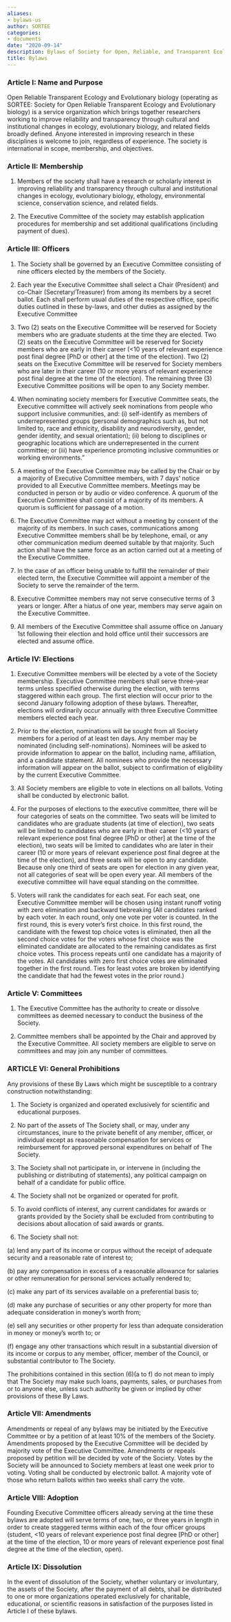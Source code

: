 ```yaml
---
aliases:
- bylaws-us
author: SORTEE
categories:
- documents
date: "2020-09-14"
description: Bylaws of Society for Open, Reliable, and Transparent Ecology and Evolutionary biology (SORTEE)
title: Bylaws
---
```




### Article I: Name and Purpose   
 
Open Reliable Transparent Ecology and Evolutionary biology (operating as SORTEE: Society for Open Reliable Transparent Ecology and Evolutionary biology) is a service organization which brings together researchers working to improve reliability and transparency through cultural and institutional changes in ecology, evolutionary biology, and related fields broadly defined. Anyone interested in improving research in these disciplines is welcome to join, regardless of experience. The society is international in scope, membership, and objectives.   
 
 
### Article II: Membership   
 
 1. Members of the society shall have a research or scholarly interest in improving reliability and transparency through cultural and institutional changes in ecology, evolutionary biology, ethology, environmental science, conservation science, and related fields.   
 
 2. The Executive Committee of the society may establish application procedures for membership and set additional qualifications (including payment of dues).   
 
 
### Article III: Officers   
 
 1. The Society shall be governed by an Executive Committee consisting of nine officers elected by the members of the Society.   
 
 2. Each year the Executive Committee shall select a Chair (President) and co-Chair (Secretary/Treasurer) from among its members by a secret ballot. Each shall perform usual duties of the respective office, specific duties outlined in these by-laws, and other duties as assigned by the Executive Committee   
 
 3. Two (2) seats on the Executive Committee will be reserved for Society members who are graduate students at the time they are elected. Two (2) seats on the Executive Committee will be reserved for Society members who are early in their career (<10 years of relevant experience post final degree [PhD or other] at the time of the election). Two (2) seats on the Executive Committee will be reserved for Society members who are later in their career (10 or more years of relevant experience post final degree at the time of the election). The remaining three (3) Executive Committee positions will be open to any Society member.   
 
 4. When nominating society members for Executive Committee seats, the Executive committee will actively seek nominations from people who support inclusive communities, and: (i) self-identify as members of underrepresented groups (personal demographics such as, but not limited to, race and ethnicity, disability and neurodiversity, gender, gender identity, and sexual orientation); (ii) belong to disciplines or geographic locations which are underrepresented in the current committee; or (iii) have experience promoting inclusive communities or working environments.”   

 5. A meeting of the Executive Committee may be called by the Chair or by a majority of Executive Committee members, with 7 days’ notice provided to all Executive Committee members. Meetings may be conducted in person or by audio or video conference. A quorum of the Executive Committee shall consist of a majority of its members. A quorum is sufficient for passage of a motion.   
 
 6. The Executive Committee may act without a meeting by consent of the majority of its members. In such cases, communications among Executive Committee members shall be by telephone, email, or any other communication medium deemed suitable by that majority. Such action shall have the same force as an action carried out at a meeting of the Executive Committee.   
 
 7. In the case of an officer being unable to fulfill the remainder of their elected term, the Executive Committee will appoint a member of the Society to serve the remainder of the term.   
 
 8. Executive Committee members may not serve consecutive terms of 3 years or longer. After a hiatus of one year, members may serve again on the Executive Committee.   
 
 9. All members of the Executive Committee shall assume office on January 1st following their election and hold office until their successors are elected and assume office.   
 
 
 
### Article IV: Elections
 
 1. Executive Committee members will be elected by a vote of the Society membership. Executive Committee members shall serve three-year terms unless specified otherwise during the election, with terms staggered within each group. The first election will occur prior to the second January following adoption of these bylaws. Thereafter, elections will ordinarily occur annually with three Executive Committee members elected each year.   
 
 2. Prior to the election, nominations will be sought from all Society members for a period of at least ten days. Any member may be nominated (including self-nominations). Nominees will be asked to provide information to appear on the ballot, including name, affiliation, and a candidate statement. All nominees who provide the necessary information will appear on the ballot, subject to confirmation of eligibility by the current Executive Committee.   
 
 3. All Society members are eligible to vote in elections on all ballots. Voting shall be conducted by electronic ballot.
 
 4. For the purposes of elections to the executive committee, there will be four categories of seats on the committee. Two seats will be limited to candidates who are graduate students (at time of election), two seats will be limited to candidates who are early in their career (<10 years of relevant experience post final degree [PhD or other] at the time of the election), two seats will be limited to candidates who are later in their career (10 or more years of relevant experience post final degree at the time of the election), and three seats will be open to any candidate. Because only one third of seats are open for election in any given year, not all categories of seat will be open every year. All members of the executive committee will have equal standing on the committee.   

 5. Voters will rank the candidates for each seat. For each seat, one Executive Committee member will be chosen using instant runoff voting with zero elimination and backward tiebreaking (All candidates ranked by each voter. In each round, only one vote per voter is counted. In the first round, this is every voter’s first choice. In this first round, the candidate with the fewest top choice votes is eliminated, then all the second choice votes for the voters whose first choice was the eliminated candidate are allocated to the remaining candidates as first choice votes. This process repeats until one candidate has a majority of the votes. All candidates with zero first choice votes are eliminated together in the first round. Ties for least votes are broken by identifying the candidate that had the fewest votes in the prior round.)   
 
 
 
### Article V: Committees
 
 1. The Executive Committee has the authority to create or dissolve committees as deemed necessary to conduct the business of the Society.   
 
 2. Committee members shall be appointed by the Chair and approved by the Executive Committee. All society members are eligible to serve on committees and may join any number of committees.   

 
 
### ARTICLE VI: General Prohibitions   
 
Any provisions of these By Laws which might be susceptible to a contrary construction notwithstanding:   
 
 1) The Society is organized and operated exclusively for scientific and educational purposes.   
 
 2) No part of the assets of The Society shall, or may, under any circumstances, inure to the private benefit of any member, officer, or individual except as reasonable compensation for services or reimbursement for approved personal expenditures on behalf of The Society.   
 
 4) The Society shall not participate in, or intervene in (including the publishing or distributing of statements), any political campaign on behalf of a candidate for public office.  
 
 5) The Society shall not be organized or operated for profit.  
 
 6) To avoid conflicts of interest, any current candidates for awards or grants provided by the Society shall be excluded from contributing to decisions about allocation of said awards or grants.   
 
 7) The Society shall not:    
 
  (a) lend any part of its income or corpus without the receipt of adequate security and a reasonable rate of interest to;   
 
  (b) pay any compensation in excess of a reasonable allowance for salaries or other remuneration for personal services actually rendered to;   
 
  (c) make any part of its services available on a preferential basis to;   
 
  (d) make any purchase of securities or any other property for more than adequate consideration in money’s worth from;   
 
  (e) sell any securities or other property for less than adequate consideration in money or money’s worth to; or   
 
  (f) engage any other transactions which result in a substantial diversion of its income or corpus to any member, officer, member of the Council, or substantial contributor to The Society.   
 
The prohibitions contained in this section (6)(a to f) do not mean to imply that The Society may make such loans, payments, sales, or purchases from or to anyone else, unless such authority be given or implied by other provisions of these By Laws.   
 
 
 
### Article VII: Amendments   
 
Amendments or repeal of any bylaws may be initiated by the Executive Committee or by a petition of at least 10% of the members of the Society. Amendments proposed by the Executive Committee will be decided by majority vote of the Executive Committee. Amendments or repeals proposed by petition will be decided by vote of the Society. Votes by the Society will be announced to Society members at least one week prior to voting. Voting shall be conducted by electronic ballot. A majority vote of those who return ballots within two weeks shall carry the vote.   
 
 
 
### Article VIII: Adoption
 
Founding Executive Committee officers already serving at the time these bylaws are adopted will serve terms of one, two, or three years in length in order to create staggered terms within each of the four officer groups (student, <10 years of relevant experience post final degree [PhD or other] at the time of the election, 10 or more years of relevant experience post final degree at the time of the election, open).   
 
 
 
### Article IX: Dissolution
 
In the event of dissolution of the Society, whether voluntary or involuntary, the assets of the Society, after the payment of all debts, shall be distributed to one or more organizations operated exclusively for charitable, educational, or scientific reasons in satisfaction of the purposes listed in Article I of these bylaws.   

